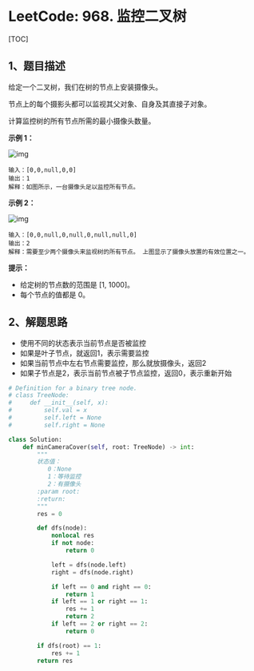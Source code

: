 # LeetCode: 968. 监控二叉树

[TOC]

## 1、题目描述

给定一个二叉树，我们在树的节点上安装摄像头。

节点上的每个摄影头都可以监视其父对象、自身及其直接子对象。

计算监控树的所有节点所需的最小摄像头数量。

 

**示例 1：**

![img](http://px3chmx10.bkt.clouddn.com/notebook/2019-09-06-062932.png)

```
输入：[0,0,null,0,0]
输出：1
解释：如图所示，一台摄像头足以监控所有节点。
```


**示例 2：**

![img](http://px3chmx10.bkt.clouddn.com/notebook/2019-09-06-062943.png)

```
输入：[0,0,null,0,null,0,null,null,0]
输出：2
解释：需要至少两个摄像头来监视树的所有节点。 上图显示了摄像头放置的有效位置之一。
```

**提示：**

- 给定树的节点数的范围是 [1, 1000]。
- 每个节点的值都是 0。



## 2、解题思路

- 使用不同的状态表示当前节点是否被监控
- 如果是叶子节点，就返回1，表示需要监控
- 如果当前节点中左右节点需要监控，那么就放摄像头，返回2
- 如果子节点是2，表示当前节点被子节点监控，返回0，表示重新开始



```python
# Definition for a binary tree node.
# class TreeNode:
#     def __init__(self, x):
#         self.val = x
#         self.left = None
#         self.right = None

class Solution:
    def minCameraCover(self, root: TreeNode) -> int:
        """
        状态值：
           0：None
           1：等待监控
           2：有摄像头
        :param root:
        :return:
        """
        res = 0

        def dfs(node):
            nonlocal res
            if not node:
                return 0

            left = dfs(node.left)
            right = dfs(node.right)

            if left == 0 and right == 0:
                return 1
            if left == 1 or right == 1:
                res += 1
                return 2
            if left == 2 or right == 2:
                return 0

        if dfs(root) == 1:
            res += 1
        return res
```

